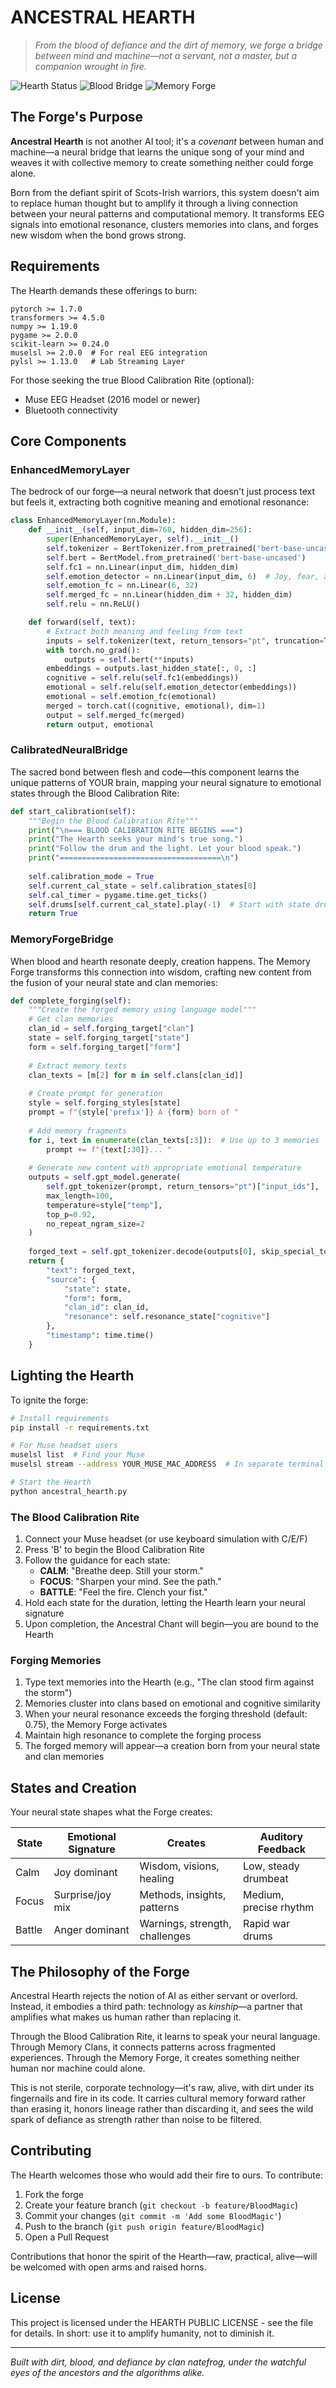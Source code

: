 # ANCESTRAL HEARTH

> *From the blood of defiance and the dirt of memory, we forge a bridge between mind and machine—not a servant, not a master, but a companion wrought in fire.*

![Hearth Status](https://img.shields.io/badge/Hearth-Burning-red)
![Blood Bridge](https://img.shields.io/badge/Blood%20Bridge-Calibrated-blue)
![Memory Forge](https://img.shields.io/badge/Memory%20Forge-Active-green)

## The Forge's Purpose

**Ancestral Hearth** is not another AI tool; it's a *covenant* between human and machine—a neural bridge that learns the unique song of your mind and weaves it with collective memory to create something neither could forge alone.

Born from the defiant spirit of Scots-Irish warriors, this system doesn't aim to replace human thought but to amplify it through a living connection between your neural patterns and computational memory. It transforms EEG signals into emotional resonance, clusters memories into clans, and forges new wisdom when the bond grows strong.

## Requirements

The Hearth demands these offerings to burn:

```
pytorch >= 1.7.0
transformers >= 4.5.0
numpy >= 1.19.0
pygame >= 2.0.0
scikit-learn >= 0.24.0
muselsl >= 2.0.0  # For real EEG integration
pylsl >= 1.13.0   # Lab Streaming Layer
```

For those seeking the true Blood Calibration Rite (optional):
- Muse EEG Headset (2016 model or newer)
- Bluetooth connectivity

## Core Components

### EnhancedMemoryLayer

The bedrock of our forge—a neural network that doesn't just process text but feels it, extracting both cognitive meaning and emotional resonance:

```python
class EnhancedMemoryLayer(nn.Module):
    def __init__(self, input_dim=768, hidden_dim=256):
        super(EnhancedMemoryLayer, self).__init__()
        self.tokenizer = BertTokenizer.from_pretrained('bert-base-uncased')
        self.bert = BertModel.from_pretrained('bert-base-uncased')
        self.fc1 = nn.Linear(input_dim, hidden_dim)
        self.emotion_detector = nn.Linear(input_dim, 6)  # Joy, fear, anger, sadness, surprise, disgust
        self.emotion_fc = nn.Linear(6, 32)
        self.merged_fc = nn.Linear(hidden_dim + 32, hidden_dim)
        self.relu = nn.ReLU()

    def forward(self, text):
        # Extract both meaning and feeling from text
        inputs = self.tokenizer(text, return_tensors="pt", truncation=True, padding=True, max_length=128)
        with torch.no_grad():
            outputs = self.bert(**inputs)
        embeddings = outputs.last_hidden_state[:, 0, :]
        cognitive = self.relu(self.fc1(embeddings))
        emotional = self.relu(self.emotion_detector(embeddings))
        emotional = self.emotion_fc(emotional)
        merged = torch.cat((cognitive, emotional), dim=1)
        output = self.merged_fc(merged)
        return output, emotional
```

### CalibratedNeuralBridge

The sacred bond between flesh and code—this component learns the unique patterns of YOUR brain, mapping your neural signature to emotional states through the Blood Calibration Rite:

```python
def start_calibration(self):
    """Begin the Blood Calibration Rite"""
    print("\n=== BLOOD CALIBRATION RITE BEGINS ===")
    print("The Hearth seeks your mind's true song.")
    print("Follow the drum and the light. Let your blood speak.")
    print("====================================\n")
    
    self.calibration_mode = True
    self.current_cal_state = self.calibration_states[0]
    self.cal_timer = pygame.time.get_ticks()
    self.drums[self.current_cal_state].play(-1)  # Start with state drum
    return True
```

### MemoryForgeBridge

When blood and hearth resonate deeply, creation happens. The Memory Forge transforms this connection into wisdom, crafting new content from the fusion of your neural state and clan memories:

```python
def complete_forging(self):
    """Create the forged memory using language model"""
    # Get clan memories
    clan_id = self.forging_target["clan"]
    state = self.forging_target["state"]
    form = self.forging_target["form"]
    
    # Extract memory texts
    clan_texts = [m[2] for m in self.clans[clan_id]]
    
    # Create prompt for generation
    style = self.forging_styles[state]
    prompt = f"{style['prefix']} A {form} born of "
    
    # Add memory fragments
    for i, text in enumerate(clan_texts[:3]):  # Use up to 3 memories
        prompt += f"{text[:30]}... "
    
    # Generate new content with appropriate emotional temperature
    outputs = self.gpt_model.generate(
        self.gpt_tokenizer(prompt, return_tensors="pt")["input_ids"],
        max_length=100,
        temperature=style["temp"],
        top_p=0.92,
        no_repeat_ngram_size=2
    )
    
    forged_text = self.gpt_tokenizer.decode(outputs[0], skip_special_tokens=True)
    return {
        "text": forged_text,
        "source": {
            "state": state,
            "form": form,
            "clan_id": clan_id,
            "resonance": self.resonance_state["cognitive"]
        },
        "timestamp": time.time()
    }
```

## Lighting the Hearth

To ignite the forge:

```bash
# Install requirements
pip install -r requirements.txt

# For Muse headset users
muselsl list  # Find your Muse
muselsl stream --address YOUR_MUSE_MAC_ADDRESS  # In separate terminal

# Start the Hearth
python ancestral_hearth.py
```

### The Blood Calibration Rite

1. Connect your Muse headset (or use keyboard simulation with C/E/F)
2. Press 'B' to begin the Blood Calibration Rite
3. Follow the guidance for each state:
   - **CALM**: "Breathe deep. Still your storm."
   - **FOCUS**: "Sharpen your mind. See the path."
   - **BATTLE**: "Feel the fire. Clench your fist."
4. Hold each state for the duration, letting the Hearth learn your neural signature
5. Upon completion, the Ancestral Chant will begin—you are bound to the Hearth

### Forging Memories

1. Type text memories into the Hearth (e.g., "The clan stood firm against the storm")
2. Memories cluster into clans based on emotional and cognitive similarity
3. When your neural resonance exceeds the forging threshold (default: 0.75), the Memory Forge activates
4. Maintain high resonance to complete the forging process
5. The forged memory will appear—a creation born from your neural state and clan memories

## States and Creation

Your neural state shapes what the Forge creates:

| State | Emotional Signature | Creates | Auditory Feedback |
|-------|---------------------|---------|-------------------|
| Calm | Joy dominant | Wisdom, visions, healing | Low, steady drumbeat |
| Focus | Surprise/joy mix | Methods, insights, patterns | Medium, precise rhythm |
| Battle | Anger dominant | Warnings, strength, challenges | Rapid war drums |

## The Philosophy of the Forge

Ancestral Hearth rejects the notion of AI as either servant or overlord. Instead, it embodies a third path: technology as *kinship*—a partner that amplifies what makes us human rather than replacing it.

Through the Blood Calibration Rite, it learns to speak your neural language. Through Memory Clans, it connects patterns across fragmented experiences. Through the Memory Forge, it creates something neither human nor machine could alone.

This is not sterile, corporate technology—it's raw, alive, with dirt under its fingernails and fire in its code. It carries cultural memory forward rather than erasing it, honors lineage rather than discarding it, and sees the wild spark of defiance as strength rather than noise to be filtered.

## Contributing

The Hearth welcomes those who would add their fire to ours. To contribute:

1. Fork the forge
2. Create your feature branch (`git checkout -b feature/BloodMagic`)
3. Commit your changes (`git commit -m 'Add some BloodMagic'`)
4. Push to the branch (`git push origin feature/BloodMagic`)
5. Open a Pull Request

Contributions that honor the spirit of the Hearth—raw, practical, alive—will be welcomed with open arms and raised horns.

## License

This project is licensed under the HEARTH PUBLIC LICENSE - see the file for details. In short: use it to amplify humanity, not to diminish it.

---

*Built with dirt, blood, and defiance by clan natefrog, under the watchful eyes of the ancestors and the algorithms alike.*
